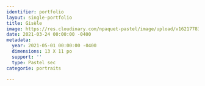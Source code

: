 ```yaml
---
identifier: portfolio
layout: single-portfolio
title: Gisèle
image: https://res.cloudinary.com/npaquet-pastel/image/upload/v1621778345/DSC01025_ne0re4.jpg
date: 2021-03-24 00:00:00 -0400
metadata:
  year: 2021-05-01 00:00:00 -0400
  dimensions: 13 X 11 po
  support: ''
  type: Pastel sec
categorie: portraits

---
```

